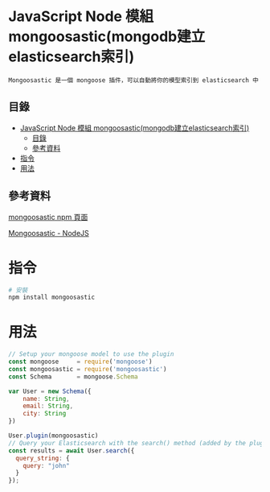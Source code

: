 # JavaScript Node 模組 mongoosastic(mongodb建立elasticsearch索引)

```
Mongoosastic 是一個 mongoose 插件，可以自動將你的模型索引到 elasticsearch 中
```

## 目錄

- [JavaScript Node 模組 mongoosastic(mongodb建立elasticsearch索引)](#javascript-node-模組-mongoosasticmongodb建立elasticsearch索引)
	- [目錄](#目錄)
	- [參考資料](#參考資料)
- [指令](#指令)
- [用法](#用法)

## 參考資料

[mongoosastic npm 頁面](https://www.npmjs.com/package/mongoosastic)

[Mongoosastic - NodeJS](https://github.com/mongoosastic/mongoosastic)

# 指令

```bash
# 安裝
npm install mongoosastic
```

# 用法

```JavaScript
// Setup your mongoose model to use the plugin
const mongoose     = require('mongoose')
const mongoosastic = require('mongoosastic')
const Schema       = mongoose.Schema

var User = new Schema({
    name: String,
    email: String,
    city: String
})

User.plugin(mongoosastic)
// Query your Elasticsearch with the search() method (added by the plugin)
const results = await User.search({
  query_string: {
    query: "john"
  }
});
```